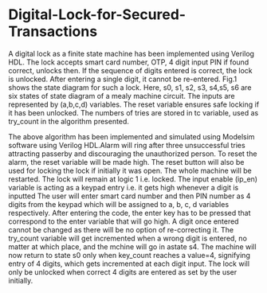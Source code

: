 # Digital-Lock-for-Secured-Transactions


A digital lock as a finite state machine has been implemented using Verilog HDL. The lock accepts smart card number, OTP, 4 digit input PIN if found correct, unlocks then. If the
sequence of digits entered is correct, the lock is unlocked. After entering a single digit, it cannot be re-entered. Fig.1 shows the state diagram for such a lock. Here, s0, s1, s2, s3, s4,s5, s6 are six states of state diagram of a mealy machine circuit. The inputs are represented by (a,b,c,d) variables. The reset variable ensures safe locking if it has been unlocked. The numbers of tries are stored in tc variable, used as try_count in the algorithm presented.

The above algorithm has been implemented and simulated using Modelsim software using Verilog HDL.Alarm will ring after three unsuccessful tries attracting passerby and discouraging the unauthorized person. To reset the alarm, the reset variable will be made high. The reset button will also be used for locking the lock if initially it was open. The whole machine will be restarted. The lock will remain at logic 1 i.e. locked. The input enable (ip_en) variable is acting as a keypad entry i.e. it gets high whenever a digit is inputted The user will enter smart card number and then PIN number as 4 digits from the keypad which will be assigned to a, b, c, d variables respectively. After entering the code, the enter key has to be pressed that correspond to the enter variable that will go high. A digit once entered cannot be changed as there will be no option of re-correcting it. The try_count variable will get incremented when a wrong digit is entered, no matter at which place, and the mchine will go in astate s4. The machine will now return to state s0 only when key_count reaches a value=4, signifying entry of 4 digits, which gets incremented at each digit input. The lock will only be unlocked when correct 4 digits are entered as set by the user initially.
